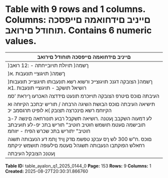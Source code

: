 # Table with 9 rows and 1 columns. Columns: םייניב םידחואמה םייפסכה תוחודל םירואב. Contains 6 numeric values.

| םייניב םידחואמה םייפסכה תוחודל םירואב |
|---|
| )ךשמה( תויולת תויובייחתה - :12 רואב |
| )ךשמה( תויגוציי תונעבות .א |
| )ךשמה( הצובקה דגנכ תויגוצייכ ורשוא רשא תונעבותו תויגוצייכ תונעבות רושיאל תושקב - תויגוציי תונעבות .1א |
| העיבתה םוכס םיטרפ הצובקה תויזכרמ תונעט םידדצה האכרעו ךיראת 'סמ |
| תישיאה העיבתה םוכס הבושת השיגה הרבחה / תוריש יבתכב הקיזחה וא הקיזחמ רשא םינכרצה תצובק )א לופיט תרגסמב יכ | רתיה ןיב | ןעטנ חטובמו רוביצל תלעות תתומע 6/2024 .15 |
| לע דמעוה השקבב ןעטנה .רושיאה תשקבל רבוע תונורחאה םינשה 7-ב תובישמה םעטמ תושמש חוטיב חוטיב" תוריש בתכ יפ-לע תועיבתב חוטיב" יתוריש בתכ שכרש הפיח - יזוחמ |
| םוכס .ח"ש 300 לש ךס עבקנ טפשמ םדק ןויד ןתמ דע הנעבותה תשגה רחאלש הפוקתבו הנעבותה תשגהל םעטמ םילעופה תושמש יניקתמ | "תושמש תורבחו הרבחה דגנ "תושמש |
| ןעטנכ הצובקל העיבתה | רבמטפסב 8 םויל תוחיטבה תכרעמו תורישה בתכ תא וליעפהש | ןידה קספ )calibration( לויכ םיעצבמ םניא | הרבחה .תופסונ חוטיב |

**Table ID:** table_ayalon_q1_2025_0144_0
**Page:** 153
**Rows:** 9
**Columns:** 1
**Created:** 2025-08-27T20:30:31.866760
